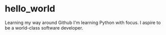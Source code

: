 # hello_world
Learning my way around Github
I'm learning Python with focus. 
I aspire to be a world-class software developer.
